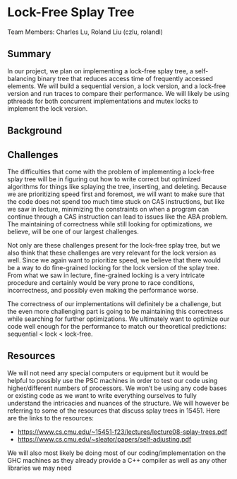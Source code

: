 # Lock-Free Splay Tree 

Team Members: Charles Lu, Roland Liu (czlu, rolandl)

## Summary
In our project, we plan on implementing a lock-free splay tree, a self-balancing binary tree that reduces access time of frequently accessed elements. We will build a sequential version, a lock version, and a lock-free version and run traces to compare their performance. We will likely be using pthreads for both concurrent implementations and mutex locks to implement the lock version.

## Background

## Challenges
The difficulties that come with the problem of implementing a lock-free splay tree will be in figuring out how to write correct but optimized algorithms for things like splaying the tree, inserting, and deleting. Because we are prioritizing speed first and foremost, we will want to make sure that the code does not spend too much time stuck on CAS instructions, but like we saw in lecture, minimizing the constraints on when a program can continue through a CAS instruction can lead to issues like the ABA problem. The maintaining of correctness while still looking for optimizations, we believe, will be one of our largest challenges.

Not only are these challenges present for the lock-free splay tree, but we also think that these  challenges are very relevant for the lock version as well. Since we again want to prioritize speed, we believe that there would be a way to do fine-grained locking for the lock version of the splay tree. From what we saw in lecture, fine-grained locking is a very intricate procedure and certainly would be very prone to race conditions, incorrectness, and possibly even making the performance worse.

The correctness of our implementations will definitely be a challenge, but the even more challenging part is going to be maintaining this correctness while searching for further optimizations. We ultimately want to optimize our code well enough for the performance to match our theoretical predictions: sequential < lock < lock-free.

## Resources
We will not need any special computers or equipment but it would be helpful to possibly use the PSC machines in order to test our code using higher/different numbers of processors. We won’t be using any code bases or existing code as we want to write everything ourselves to fully understand the intricacies and nuances of the structure. We will however be referring to some of the resources that discuss splay trees in 15451. Here are the links to the resources:
+ https://www.cs.cmu.edu/~15451-f23/lectures/lecture08-splay-trees.pdf
+ https://www.cs.cmu.edu/~sleator/papers/self-adjusting.pdf

We will also most likely be doing most of our coding/implementation on the GHC machines as they already provide a C++ compiler as well as any other libraries we may need

